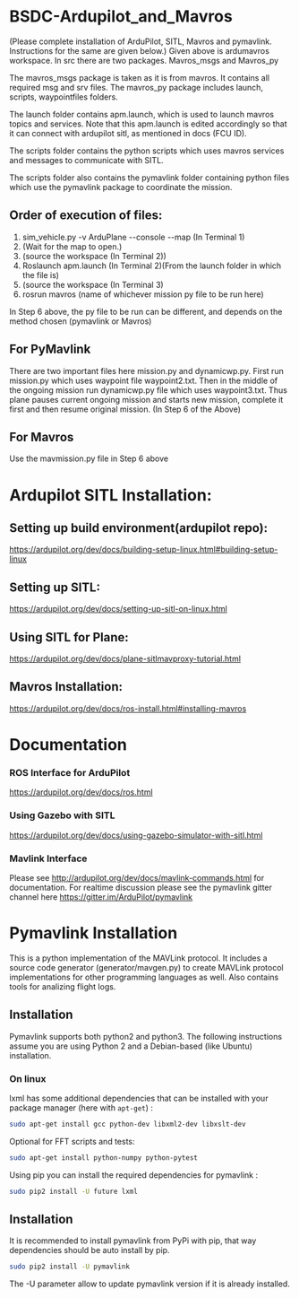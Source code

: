 # BSDC-Ardupilot_and_Mavros
(Please complete installation of ArduPilot, SITL, Mavros and pymavlink. Instructions for the same are given below.)
Given above is ardumavros workspace. In src there are two packages. Mavros_msgs and Mavros_py

The mavros_msgs package is taken as it is from mavros. It contains all required msg and srv files.
The mavros_py package includes launch, scripts, waypointfiles folders.

The launch folder contains apm.launch, which is used to launch mavros topics and services. Note that this apm.launch is edited accordingly so that it can connect with ardupilot sitl, as mentioned in docs (FCU ID).

The scripts folder contains the python scripts which uses mavros services and messages to communicate with SITL.

The scripts folder also contains the pymavlink folder containing python files which use the pymavlink package to coordinate the  mission.

## Order of execution of files:
1.  sim_vehicle.py -v ArduPlane --console --map (In Terminal 1)
2.  (Wait for the map to open.)
3.  (source the workspace (In Terminal 2))
4.  Roslaunch apm.launch (In Terminal 2)(From the launch folder in which the file is)
5.  (source the workspace (In Terminal 3)
6.  rosrun mavros (name of whichever mission py file to be run here)

In Step 6 above, the py file to be run can be different, and depends on the method chosen (pymavlink or Mavros)

## For PyMavlink
There are two important files here mission.py and dynamicwp.py. First run mission.py which uses waypoint file waypoint2.txt. Then in the middle of the ongoing mission run dynamicwp.py file which uses waypoint3.txt. Thus plane pauses current ongoing mission and starts new mission, complete it  first and then resume original mission. (In Step 6 of the Above)

## For Mavros
Use the mavmission.py file in Step 6 above


# Ardupilot SITL Installation:
## Setting up build environment(ardupilot repo):
https://ardupilot.org/dev/docs/building-setup-linux.html#building-setup-linux

## Setting up SITL:
https://ardupilot.org/dev/docs/setting-up-sitl-on-linux.html

## Using SITL for Plane:
https://ardupilot.org/dev/docs/plane-sitlmavproxy-tutorial.html

## Mavros Installation:
https://ardupilot.org/dev/docs/ros-install.html#installing-mavros

# Documentation
### ROS Interface for ArduPilot
https://ardupilot.org/dev/docs/ros.html
### Using Gazebo with SITL
https://ardupilot.org/dev/docs/using-gazebo-simulator-with-sitl.html
### Mavlink Interface
Please see http://ardupilot.org/dev/docs/mavlink-commands.html for documentation.
For realtime discussion please see the pymavlink gitter channel here
https://gitter.im/ArduPilot/pymavlink

# Pymavlink Installation
This is a python implementation of the MAVLink protocol.
It includes a source code generator (generator/mavgen.py) to create MAVLink protocol implementations for other programming languages as well.
Also contains tools for analizing flight logs.

## Installation 
Pymavlink supports both python2 and python3.
The following instructions assume you are using Python 2 and a Debian-based (like Ubuntu) installation.

### On linux
lxml has some additional dependencies that can be installed with your package manager (here with `apt-get`) :
```bash
sudo apt-get install gcc python-dev libxml2-dev libxslt-dev
```
Optional for FFT scripts and tests:
```bash
sudo apt-get install python-numpy python-pytest
```
Using pip you can install the required dependencies for pymavlink :
```bash
sudo pip2 install -U future lxml
```
## Installation
It is recommended to install pymavlink from PyPi with pip, that way dependencies should be auto install by pip.
```bash
sudo pip2 install -U pymavlink
```
The -U parameter allow to update pymavlink version if it is already installed.
